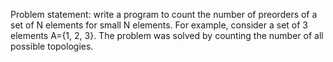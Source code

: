 Problem statement: write a program to count the number of preorders of a set of N elements for small N elements.
For example, consider a set of 3 elements A={1, 2, 3}.
The problem was solved by counting the number of all possible topologies.
